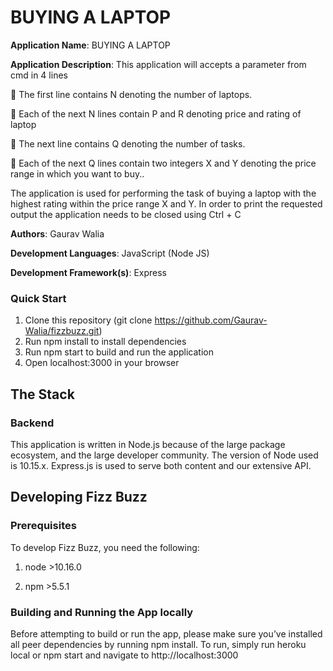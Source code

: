 # BUYING A LAPTOP

**Application Name**: BUYING A LAPTOP

**Application Description**: This application will accepts a parameter from cmd in 4 lines

 The first line contains N denoting the number of laptops.

 Each of the next N lines contain P and R denoting price and rating of laptop

 The next line contains Q denoting the number of tasks.

 Each of the next Q lines contain two integers X and Y denoting the price range in which you
want to buy..

The application is used for performing the task of buying a laptop with the highest rating within the price range X and Y. In order to print the requested output the application needs to be closed using Ctrl + C

**Authors**: Gaurav Walia

**Development Languages**: JavaScript (Node JS)

**Development Framework(s)**: Express

### Quick Start
1. Clone this repository (git clone https://github.com/Gaurav-Walia/fizzbuzz.git)
2. Run npm install to install dependencies
3. Run npm start to build and run the application
4. Open localhost:3000 in your browser

## The Stack
### Backend
This application is written in Node.js because of the large package ecosystem, and the large developer community. The version of Node used is 10.15.x. Express.js is used to serve both content and our extensive API. 

## Developing Fizz Buzz

### Prerequisites

To develop Fizz Buzz, you need the following:

1. node >10.16.0

2. npm >5.5.1

### Building and Running the App locally

Before attempting to build or run the app, please make sure you’ve installed all peer dependencies by running npm install.
To run, simply run heroku local or npm start and navigate to http://localhost:3000
